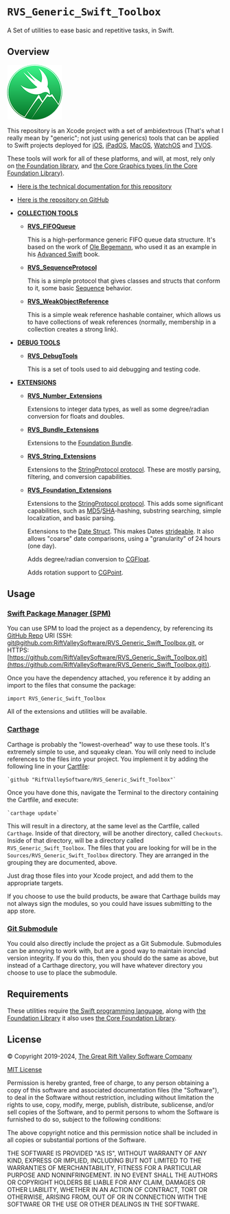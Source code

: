 # ``RVS_Generic_Swift_Toolbox``

A Set of utilities to ease basic and repetitive tasks, in Swift.

## Overview

![Icon](icon.png)

This repository is an Xcode project with a set of ambidextrous (That's what I really mean by "generic"; not just using generics) tools that can be applied to Swift projects deployed for [iOS](https://apple.com/ios), [iPadOS](https://apple.com/ipados), [MacOS](https://apple.com/macos), [WatchOS](https://apple.com/watchos) and [TVOS](https://apple.com/tvos).

These tools will work for all of these platforms, and will, at most, rely only on [the Foundation library](https://developer.apple.com/documentation/foundation), and [the Core Graphics types (in the Core Foundation Library)](https://developer.apple.com/documentation/corefoundation).

- [Here is the technical documentation for this repository](https://riftvalleysoftware.github.io/RVS_Generic_Swift_Toolbox/)
- [Here is the repository on GitHub](https://github.com/RiftValleySoftware/RVS_Generic_Swift_Toolbox)

- [**COLLECTION TOOLS**](https://github.com/RiftValleySoftware/RVS_Generic_Swift_Toolbox/tree/master/Sources/RVS_Generic_Swift_Toolbox/RVS_Generic_Swift_Toolbox_CollectionTools)
    - [**RVS_FIFOQueue**](https://github.com/RiftValleySoftware/RVS_Generic_Swift_Toolbox/blob/master/Sources/RVS_Generic_Swift_Toolbox/RVS_Generic_Swift_Toolbox_CollectionTools/RVS_FIFOQueue.swift)

        This is a high-performance generic FIFO queue data structure. It's based on the work of [Ole Begemann](https://oleb.net), who used it as an example in his [Advanced Swift](https://oleb.net/advanced-swift/) book.
    - [**RVS_SequenceProtocol**](https://github.com/RiftValleySoftware/RVS_Generic_Swift_Toolbox/blob/master/Sources/RVS_Generic_Swift_Toolbox/RVS_Generic_Swift_Toolbox_CollectionTools/RVS_SequenceProtocol.swift)
    
        This is a simple protocol that gives classes and structs that conform to it, some basic [Sequence](https://developer.apple.com/documentation/swift/sequence) behavior.

    - [**RVS_WeakObjectReference**](https://github.com/RiftValleySoftware/RVS_Generic_Swift_Toolbox/blob/master/Sources/RVS_Generic_Swift_Toolbox/RVS_Generic_Swift_Toolbox_CollectionTools/RVS_WeakObjectReference.swift)

        This is a simple weak reference hashable container, which allows us to have collections of weak references (normally, membership in a collection creates a strong link).

- [**DEBUG TOOLS**](https://github.com/RiftValleySoftware/RVS_Generic_Swift_Toolbox/tree/master/Sources/RVS_Generic_Swift_Toolbox/RVS_Generic_Swift_Toolbox_DebugTools)
    - [**RVS_DebugTools**](https://github.com/RiftValleySoftware/RVS_Generic_Swift_Toolbox/blob/master/Sources/RVS_Generic_Swift_Toolbox/RVS_Generic_Swift_Toolbox_DebugTools/RVS_DebugTools.swift)
    
        This is a set of tools used to aid debugging and testing code.

- [**EXTENSIONS**](https://github.com/RiftValleySoftware/RVS_Generic_Swift_Toolbox/tree/master/Sources/RVS_Generic_Swift_Toolbox/RVS_Generic_Swift_Toolbox_Extensions)
    - [**RVS_Number_Extensions**](https://github.com/RiftValleySoftware/RVS_Generic_Swift_Toolbox/blob/master/Sources/RVS_Generic_Swift_Toolbox/RVS_Generic_Swift_Toolbox_Extensions/RVS_Number_Extensions.swift)
    
        Extensions to integer data types, as well as some degree/radian conversion for floats and doubles.
        
    - [**RVS_Bundle_Extensions**](https://github.com/RiftValleySoftware/RVS_Generic_Swift_Toolbox/blob/master/Sources/RVS_Generic_Swift_Toolbox/RVS_Generic_Swift_Toolbox_Extensions/RVS_Bundle_Extensions.swift)
    
        Extensions to the [Foundation Bundle](https://developer.apple.com/documentation/foundation/bundle/).
        
    - [**RVS_String_Extensions**](https://github.com/RiftValleySoftware/RVS_Generic_Swift_Toolbox/blob/master/Sources/RVS_Generic_Swift_Toolbox/RVS_Generic_Swift_Toolbox_Extensions/RVS_String_Extensions.swift)
    
        Extensions to the [StringProtocol protocol](https://developer.apple.com/documentation/swift/stringprotocol). These are mostly parsing, filtering, and conversion capabilities.
        
    - [**RVS_Foundation_Extensions**](https://github.com/RiftValleySoftware/RVS_Generic_Swift_Toolbox/blob/master/Sources/RVS_Generic_Swift_Toolbox/RVS_Generic_Swift_Toolbox_Extensions/RVS_Foundation_Extensions.swift)

        Extensions to the [StringProtocol protocol](https://developer.apple.com/documentation/swift/stringprotocol). This adds some significant capabilities, such as [MD5](https://en.wikipedia.org/wiki/MD5)/[SHA](https://en.wikipedia.org/wiki/Secure_Hash_Algorithms)-hashing, substring searching, simple localization, and basic parsing.
    
        Extensions to the [Date Struct](https://developer.apple.com/documentation/foundation/date/). This makes Dates [strideable](https://developer.apple.com/documentation/swift/strideable/). It also allows "coarse" date comparisons, using a "granularity" of 24 hours (one day).
    
        Adds degree/radian conversion to [CGFloat](https://developer.apple.com/documentation/corefoundation/cgfloat/).
    
        Adds rotation support to [CGPoint](https://developer.apple.com/documentation/corefoundation/cgpoint/).

## Usage

### [**Swift Package Manager (SPM)**](https://swift.org/package-manager/)

You can use SPM to load the project as a dependency, by referencing its [GitHub Repo](https://github.com/RiftValleySoftware/RVS_Generic_Swift_Toolbox/) URI (SSH: [git@github.com:RiftValleySoftware/RVS_Generic_Swift_Toolbox.git](git@github.com:RiftValleySoftware/RVS_Generic_Swift_Toolbox.git), or HTTPS: [https://github.com/RiftValleySoftware/RVS_Generic_Swift_Toolbox.git](https://github.com/RiftValleySoftware/RVS_Generic_Swift_Toolbox.git)).

Once you have the dependency attached, you reference it by adding an import to the files that consume the package:
    
    import RVS_Generic_Swift_Toolbox
    
All of the extensions and utilities will be available.

### [**Carthage**](https://github.com/Carthage/Carthage)

Carthage is probably the "lowest-overhead" way to use these tools. It's extremely simple to use, and squeaky clean. You will only need to include references to the files into your project.
You implement it by adding the following line in your [Cartfile](https://github.com/Carthage/Carthage/blob/master/Documentation/Artifacts.md):

    `github "RiftValleySoftware/RVS_Generic_Swift_Toolbox"`
    
Once you have done this, navigate the Terminal to the directory containing the Cartfile, and execute:
    
    `carthage update`

This will result in a directory, at the same level as the Cartfile, called `Carthage`. Inside of that directory, will be another directory, called `Checkouts`. Inside of that directory, will be a directory called `RVS_Generic_Swift_Toolbox`.
The files that you are looking for will be in the `Sources/RVS_Generic_Swift_Toolbox` directory. They are arranged in the grouping they are documented, above.

Just drag those files into your Xcode project, and add them to the appropriate targets.

If you choose to use the build products, be aware that Carthage builds may not always sign the modules, so you could have issues submitting to the app store.
    
### **[Git Submodule](https://git-scm.com/book/en/v2/Git-Tools-Submodules)**

You could also directly include the project as a Git Submodule. Submodules can be annoying to work with, but are a good way to maintain ironclad version integrity.
If you do this, then you should do the same as above, but instead of a Carthage directory, you will have whatever directory you choose to use to place the submodule.

## Requirements

These utilities require [the Swift programming language](https://developer.apple.com/swift/), along with [the Foundation Library](https://developer.apple.com/documentation/foundation) it also uses [the Core Foundation Library](https://developer.apple.com/documentation/corefoundation).

## License

© Copyright 2019-2024, [The Great Rift Valley Software Company](https://riftvalleysoftware.com)

[MIT License](https://opensource.org/licenses/MIT)

Permission is hereby granted, free of charge, to any person obtaining a copy of this software and associated documentation
files (the "Software"), to deal in the Software without restriction, including without limitation the rights to use, copy,
modify, merge, publish, distribute, sublicense, and/or sell copies of the Software, and to permit persons to whom the
Software is furnished to do so, subject to the following conditions:

The above copyright notice and this permission notice shall be included in all copies or substantial portions of the Software.

THE SOFTWARE IS PROVIDED "AS IS", WITHOUT WARRANTY OF ANY KIND, EXPRESS OR IMPLIED, INCLUDING BUT NOT LIMITED TO THE WARRANTIES
OF MERCHANTABILITY, FITNESS FOR A PARTICULAR PURPOSE AND NONINFRINGEMENT.
IN NO EVENT SHALL THE AUTHORS OR COPYRIGHT HOLDERS BE LIABLE FOR ANY CLAIM, DAMAGES OR OTHER LIABILITY, WHETHER IN AN ACTION OF
CONTRACT, TORT OR OTHERWISE, ARISING FROM, OUT OF OR IN CONNECTION WITH THE SOFTWARE OR THE USE OR OTHER DEALINGS IN THE SOFTWARE.
